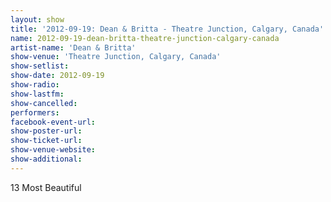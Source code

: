 ```yaml
---
layout: show
title: '2012-09-19: Dean & Britta - Theatre Junction, Calgary, Canada'
name: 2012-09-19-dean-britta-theatre-junction-calgary-canada
artist-name: 'Dean & Britta'
show-venue: 'Theatre Junction, Calgary, Canada'
show-setlist: 
show-date: 2012-09-19
show-radio: 
show-lastfm: 
show-cancelled: 
performers: 
facebook-event-url: 
show-poster-url: 
show-ticket-url: 
show-venue-website: 
show-additional: 
---
```


13 Most Beautiful